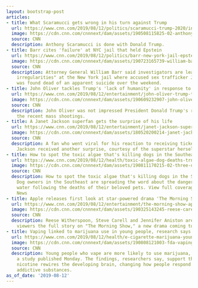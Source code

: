 ```yaml
---
layout: bootstrap-post
articles:
- title: What Scaramucci gets wrong in his turn against Trump
  url: https://www.cnn.com/2019/08/12/politics/scaramucci-trump-2020/index.html
  image: https://cdn.cnn.com/cnnnext/dam/assets/190508115825-02-anthony-scaramucci-2017-file-super-tease.jpg
  source: CNN
  description: Anthony Scaramucci is done with Donald Trump.
- title: Barr cites 'failure' at NYC jail that held Epstein
  url: https://www.cnn.com/2019/08/12/politics/barr-new-york-jail-epstein/index.html
  image: https://cdn.cnn.com/cnnnext/dam/assets/190723165739-william-bar-justice-deptartment-super-tease.jpg
  source: CNN
  description: Attorney General William Barr said investigators are learning of "serious
    irregularities" at the New York jail where accused sex trafficker Jeffrey Epstein
    was found dead of an apparent suicide over the weekend.
- title: John Oliver tackles Trump's 'lack of humanity' in response to mass shootings
  url: https://www.cnn.com/2019/08/12/entertainment/john-oliver-trump-trnd/index.html
  image: https://cdn.cnn.com/cnnnext/dam/assets/190609232907-john-oliver-last-week-tonight-file-super-tease.jpg
  source: CNN
  description: John Oliver was not impressed President Donald Trump's response to
    the recent mass shootings.
- title: A Janet Jackson superfan gets the surprise of his life
  url: https://www.cnn.com/2019/08/12/entertainment/janet-jackson-superfan-trnd/index.html
  image: https://cdn.cnn.com/cnnnext/dam/assets/180520200214-janet-jackson-super-tease.jpg
  source: CNN
  description: A fan who went viral for his reaction to receiving tickets to see Janet
    Jackson received another surprise, courtesy of the superstar herself.
- title: How to spot the toxic algae that's killing dogs in the Southeast - CNN
  url: https://www.cnn.com/2019/08/12/health/toxic-algae-dog-deaths-trnd/index.html
  image: https://cdn.cnn.com/cnnnext/dam/assets/190811170215-02-three-dogs-died-algae-super-tease.jpg
  source: CNN
  description: How to spot the toxic algae that's killing dogs in the Southeast CNN
    Dog owners in the Southeast are spreading the word about the dangers of contaminated
    water following the deaths of their beloved pets. View full coverage on Google
    News
- title: Apple releases first look at star-powered drama 'The Morning Show'
  url: https://www.cnn.com/2019/08/12/entertainment/the-morning-show-apple/index.html
  image: https://cdn.cnn.com/cnnnext/dam/assets/190325143245-reese-carell-aniston---apple-super-tease.jpg
  source: CNN
  description: Reese Witherspoon, Steve Carell and Jennifer Aniston are ready to give
    viewers the full story on "The Morning Show," a new drama coming to Apple TV+.
- title: Vaping linked to marijuana use in young people, research says
  url: https://www.cnn.com/2019/08/12/health/e-cigarette-marijuana-young-people-study/index.html
  image: https://cdn.cnn.com/cnnnext/dam/assets/190808121003-fda-vaping-super-tease.jpg
  source: CNN
  description: Young people who vape are more likely to use marijuana, according to
    a study published Monday. The findings, researchers say, support the theory that
    nicotine rewires the developing brain, changing how people respond to and crave
    addictive substances.
as_of_date: '2019-08-12'
---
```


